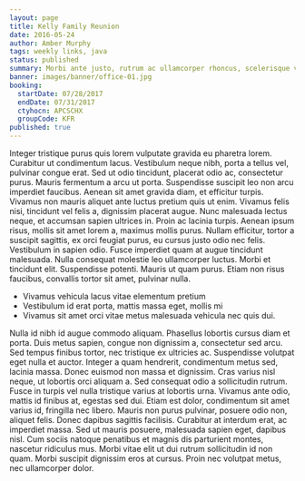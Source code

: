 ```yaml
---
layout: page
title: Kelly Family Reunion
date: 2016-05-24
author: Amber Murphy
tags: weekly links, java
status: published
summary: Morbi ante justo, rutrum ac ullamcorper rhoncus, scelerisque vitae purus.
banner: images/banner/office-01.jpg
booking:
  startDate: 07/28/2017
  endDate: 07/31/2017
  ctyhocn: APCSCHX
  groupCode: KFR
published: true
---
```

Integer tristique purus quis lorem vulputate gravida eu pharetra lorem. Curabitur ut condimentum lacus. Vestibulum neque nibh, porta a tellus vel, pulvinar congue erat. Sed ut odio tincidunt, placerat odio ac, consectetur purus. Mauris fermentum a arcu ut porta. Suspendisse suscipit leo non arcu imperdiet faucibus. Aenean sit amet gravida diam, et efficitur turpis. Vivamus non mauris aliquet ante luctus pretium quis ut enim. Vivamus felis nisi, tincidunt vel felis a, dignissim placerat augue. Nunc malesuada lectus neque, et accumsan sapien ultrices in. Proin ac lacinia turpis. Aenean ipsum risus, mollis sit amet lorem a, maximus mollis purus. Nullam efficitur, tortor a suscipit sagittis, ex orci feugiat purus, eu cursus justo odio nec felis.
Vestibulum in sapien odio. Fusce imperdiet quam at augue tincidunt malesuada. Nulla consequat molestie leo ullamcorper luctus. Morbi et tincidunt elit. Suspendisse potenti. Mauris ut quam purus. Etiam non risus faucibus, convallis tortor sit amet, pulvinar nulla.

* Vivamus vehicula lacus vitae elementum pretium
* Vestibulum id erat porta, mattis massa eget, mollis mi
* Vivamus sit amet orci vitae metus malesuada vehicula nec quis dui.

Nulla id nibh id augue commodo aliquam. Phasellus lobortis cursus diam et porta. Duis metus sapien, congue non dignissim a, consectetur sed arcu. Sed tempus finibus tortor, nec tristique ex ultricies ac. Suspendisse volutpat eget nulla et auctor. Integer a quam hendrerit, condimentum metus sed, lacinia massa. Donec euismod non massa et dignissim.
Cras varius nisl neque, ut lobortis orci aliquam a. Sed consequat odio a sollicitudin rutrum. Fusce in turpis vel nulla tristique varius at lobortis urna. Vivamus ante odio, mattis id finibus at, egestas sed dui. Etiam est dolor, condimentum sit amet varius id, fringilla nec libero. Mauris non purus pulvinar, posuere odio non, aliquet felis. Donec dapibus sagittis facilisis. Curabitur at interdum erat, ac imperdiet massa. Sed ut mauris posuere, malesuada sapien eget, dapibus nisl. Cum sociis natoque penatibus et magnis dis parturient montes, nascetur ridiculus mus. Morbi vitae elit ut dui rutrum sollicitudin id non quam. Morbi suscipit dignissim eros at cursus. Proin nec volutpat metus, nec ullamcorper dolor.
